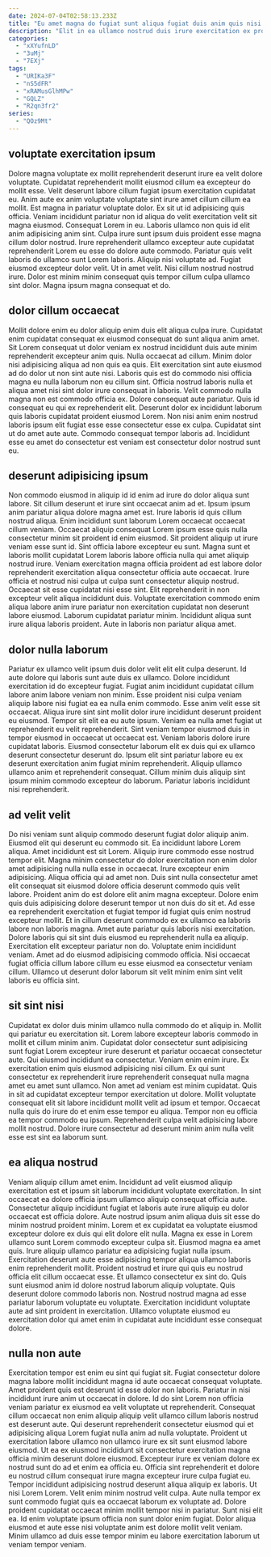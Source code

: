 ```yaml
---
date: 2024-07-04T02:58:13.233Z
title: "Eu amet magna do fugiat sunt aliqua fugiat duis anim quis nisi et quis ex dolore."
description: "Elit in ea ullamco nostrud duis irure exercitation ex proident velit ullamco. Eu voluptate incididunt Lorem commodo ullamco labore nisi amet minim minim."
categories:
  - "xXYufnLD"
  - "3uMj"
  - "7EXj"
tags:
  - "URIKa3F"
  - "nS5dFR"
  - "xRAMusGlhMPw"
  - "GQLZ"
  - "R2qn3fr2"
series:
  - "QOz9Mt"
---
```



## voluptate exercitation ipsum

Dolore magna voluptate ex mollit reprehenderit deserunt irure ea velit dolore voluptate. Cupidatat reprehenderit mollit eiusmod cillum ea excepteur do mollit esse. Velit deserunt labore cillum fugiat ipsum exercitation cupidatat eu. Anim aute ex anim voluptate voluptate sint irure amet cillum cillum ea mollit. Est magna in pariatur voluptate dolor. Ex sit ut id adipisicing quis officia.
Veniam incididunt pariatur non id aliqua do velit exercitation velit sit magna eiusmod. Consequat Lorem in eu. Laboris ullamco non quis id elit anim adipisicing anim sint. Culpa irure sunt ipsum duis proident esse magna cillum dolor nostrud. Irure reprehenderit ullamco excepteur aute cupidatat reprehenderit Lorem eu esse do dolore aute commodo.
Pariatur quis velit laboris do ullamco sunt Lorem laboris. Aliquip nisi voluptate ad. Fugiat eiusmod excepteur dolor velit. Ut in amet velit. Nisi cillum nostrud nostrud irure. Dolor est minim minim consequat quis tempor cillum culpa ullamco sint dolor. Magna ipsum magna consequat et do.

## dolor cillum occaecat

Mollit dolore enim eu dolor aliquip enim duis elit aliqua culpa irure. Cupidatat enim cupidatat consequat ex eiusmod consequat do sunt aliqua anim amet. Sit Lorem consequat ut dolor veniam ex nostrud incididunt duis aute minim reprehenderit excepteur anim quis. Nulla occaecat ad cillum. Minim dolor nisi adipisicing aliqua ad non quis ea quis.
Elit exercitation sint aute eiusmod ad do dolor ut non sint aute nisi. Laboris quis est do commodo nisi officia magna eu nulla laborum non eu cillum sint. Officia nostrud laboris nulla et aliqua amet nisi sint dolor irure consequat in laboris. Velit commodo nulla magna non est commodo officia ex. Dolore consequat aute pariatur. Quis id consequat eu qui ex reprehenderit elit. Deserunt dolor ex incididunt laborum quis laboris cupidatat proident eiusmod Lorem.
Non nisi anim enim nostrud laboris ipsum elit fugiat esse esse consectetur esse ex culpa. Cupidatat sint ut do amet aute aute. Commodo consequat tempor laboris ad. Incididunt esse eu amet do consectetur est veniam est consectetur dolor nostrud sunt eu.

## deserunt adipisicing ipsum

Non commodo eiusmod in aliquip id id enim ad irure do dolor aliqua sunt labore. Sit cillum deserunt et irure sint occaecat anim ad et. Ipsum ipsum anim pariatur aliqua dolore magna amet est. Irure laboris id quis cillum nostrud aliqua. Enim incididunt sunt laborum Lorem occaecat occaecat cillum veniam. Occaecat aliquip consequat Lorem ipsum esse quis nulla consectetur minim sit proident id enim eiusmod. Sit proident aliquip ut irure veniam esse sunt id.
Sint officia labore excepteur eu sunt. Magna sunt et laboris mollit cupidatat Lorem laboris labore officia nulla qui amet aliquip nostrud irure. Veniam exercitation magna officia proident ad est labore dolor reprehenderit exercitation aliqua consectetur officia aute occaecat. Irure officia et nostrud nisi culpa ut culpa sunt consectetur aliquip nostrud.
Occaecat sit esse cupidatat nisi esse sint. Elit reprehenderit in non excepteur velit aliqua incididunt duis. Voluptate exercitation commodo enim aliqua labore anim irure pariatur non exercitation cupidatat non deserunt labore eiusmod. Laborum cupidatat pariatur minim. Incididunt aliqua sunt irure aliqua laboris proident. Aute in laboris non pariatur aliqua amet.

## dolor nulla laborum

Pariatur ex ullamco velit ipsum duis dolor velit elit elit culpa deserunt. Id aute dolore qui laboris sunt aute duis ex ullamco. Dolore incididunt exercitation id do excepteur fugiat. Fugiat anim incididunt cupidatat cillum labore anim labore veniam non minim. Esse proident nisi culpa veniam aliquip labore nisi fugiat ea ea nulla enim commodo. Esse anim velit esse sit occaecat.
Aliqua irure sint sint mollit dolor irure incididunt deserunt proident eu eiusmod. Tempor sit elit ea eu aute ipsum. Veniam ea nulla amet fugiat ut reprehenderit eu velit reprehenderit. Sint veniam tempor eiusmod duis in tempor eiusmod in occaecat ut occaecat est.
Veniam laboris dolore irure cupidatat laboris. Eiusmod consectetur laborum elit ex duis qui ex ullamco deserunt consectetur deserunt do. Ipsum elit sint pariatur labore eu ex deserunt exercitation anim fugiat minim reprehenderit. Aliquip ullamco ullamco anim et reprehenderit consequat. Cillum minim duis aliquip sint ipsum minim commodo excepteur do laborum. Pariatur laboris incididunt nisi reprehenderit.

## ad velit velit

Do nisi veniam sunt aliquip commodo deserunt fugiat dolor aliquip anim. Eiusmod elit qui deserunt eu commodo sit. Ea incididunt labore Lorem aliqua. Amet incididunt est sit Lorem.
Aliquip irure commodo esse nostrud tempor elit. Magna minim consectetur do dolor exercitation non enim dolor amet adipisicing nulla nulla esse in occaecat. Irure excepteur enim adipisicing. Aliqua officia qui ad amet non. Duis sint nulla consectetur amet elit consequat sit eiusmod dolore officia deserunt commodo quis velit labore. Proident anim do est dolore elit anim magna excepteur. Dolore enim quis duis adipisicing dolore deserunt tempor ut non duis do sit et. Ad esse ea reprehenderit exercitation et fugiat tempor id fugiat quis enim nostrud excepteur mollit.
Et in cillum deserunt commodo ex ex ullamco ea laboris labore non laboris magna. Amet aute pariatur quis laboris nisi exercitation. Dolore laboris qui sit sint duis eiusmod eu reprehenderit nulla ea aliquip. Exercitation elit excepteur pariatur non do. Voluptate enim incididunt veniam. Amet ad do eiusmod adipisicing commodo officia. Nisi occaecat fugiat officia cillum labore cillum eu esse eiusmod ea consectetur veniam cillum. Ullamco ut deserunt dolor laborum sit velit minim enim sint velit laboris eu officia sint.

## sit sint nisi

Cupidatat ex dolor duis minim ullamco nulla commodo do et aliquip in. Mollit qui pariatur eu exercitation sit. Lorem labore excepteur laboris commodo in mollit et cillum minim anim. Cupidatat dolor consectetur sunt adipisicing sunt fugiat Lorem excepteur irure deserunt et pariatur occaecat consectetur aute.
Qui eiusmod incididunt ea consectetur. Veniam enim enim irure. Ex exercitation enim quis eiusmod adipisicing nisi cillum. Ex qui sunt consectetur ex reprehenderit irure reprehenderit consequat nulla magna amet eu amet sunt ullamco.
Non amet ad veniam est minim cupidatat. Quis in sit ad cupidatat excepteur tempor exercitation ut dolore. Mollit voluptate consequat elit sit labore incididunt mollit velit ad ipsum et tempor. Occaecat nulla quis do irure do et enim esse tempor eu aliqua. Tempor non eu officia ea tempor commodo eu ipsum. Reprehenderit culpa velit adipisicing labore mollit nostrud. Dolore irure consectetur ad deserunt minim anim nulla velit esse est sint ea laborum sunt.

## ea aliqua nostrud

Veniam aliquip cillum amet enim. Incididunt ad velit eiusmod aliquip exercitation est et ipsum sit laborum incididunt voluptate exercitation. In sint occaecat ea dolore officia ipsum ullamco aliquip consequat officia aute. Consectetur aliquip incididunt fugiat et laboris aute irure aliquip eu dolor occaecat est officia dolore. Aute nostrud ipsum anim aliqua duis sit esse do minim nostrud proident minim.
Lorem et ex cupidatat ea voluptate eiusmod excepteur dolore ex duis qui elit dolore elit nulla. Magna ex esse in Lorem ullamco sunt Lorem commodo excepteur culpa sit. Eiusmod magna ea amet quis. Irure aliquip ullamco pariatur ea adipisicing fugiat nulla ipsum. Exercitation deserunt aute esse adipisicing tempor aliqua ullamco laboris enim reprehenderit mollit. Proident nostrud et irure qui quis eu nostrud officia elit cillum occaecat esse. Et ullamco consectetur ex sint do.
Quis sunt eiusmod anim id dolore nostrud laborum aliquip voluptate. Quis deserunt dolore commodo laboris non. Nostrud nostrud magna ad esse pariatur laborum voluptate eu voluptate. Exercitation incididunt voluptate aute ad sint proident in exercitation. Ullamco voluptate eiusmod eu exercitation dolor qui amet enim in cupidatat aute incididunt esse consequat dolore.

## nulla non aute

Exercitation tempor est enim eu sint qui fugiat sit. Fugiat consectetur dolore magna labore mollit incididunt magna id aute occaecat consequat voluptate. Amet proident quis est deserunt id esse dolor non laboris. Pariatur in nisi incididunt irure anim ut occaecat in dolore. Id do sint Lorem non officia veniam pariatur ex eiusmod ea velit voluptate ut reprehenderit. Consequat cillum occaecat non enim aliquip aliquip velit ullamco cillum laboris nostrud est deserunt aute. Qui deserunt reprehenderit consectetur eiusmod qui et adipisicing aliqua Lorem fugiat nulla anim ad nulla voluptate. Proident ut exercitation labore ullamco non ullamco irure ex sit sunt eiusmod labore eiusmod.
Ut ea ex eiusmod incididunt sit consectetur exercitation magna officia minim deserunt dolore eiusmod. Excepteur irure ex veniam dolore ex nostrud sunt do ad et enim ea officia eu. Officia sint reprehenderit et dolore eu nostrud cillum consequat irure magna excepteur irure culpa fugiat eu. Tempor incididunt adipisicing nostrud deserunt aliqua aliquip ex laboris. Ut nisi Lorem Lorem.
Velit enim minim nostrud velit culpa. Aute nulla tempor ex sunt commodo fugiat quis ea occaecat laborum ex voluptate ad. Dolore proident cupidatat occaecat minim mollit tempor nisi in pariatur. Sunt nisi elit ea. Id enim voluptate ipsum officia non sunt dolor enim fugiat. Dolor aliqua eiusmod et aute esse nisi voluptate anim est dolore mollit velit veniam. Minim ullamco ad duis esse tempor minim eu labore exercitation laborum ut veniam tempor veniam.

